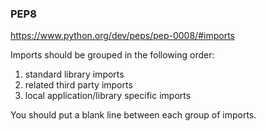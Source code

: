 ### PEP8

https://www.python.org/dev/peps/pep-0008/#imports

Imports should be grouped in the following order:

1. standard library imports
2. related third party imports
3. local application/library specific imports

You should put a blank line between each group of imports.

